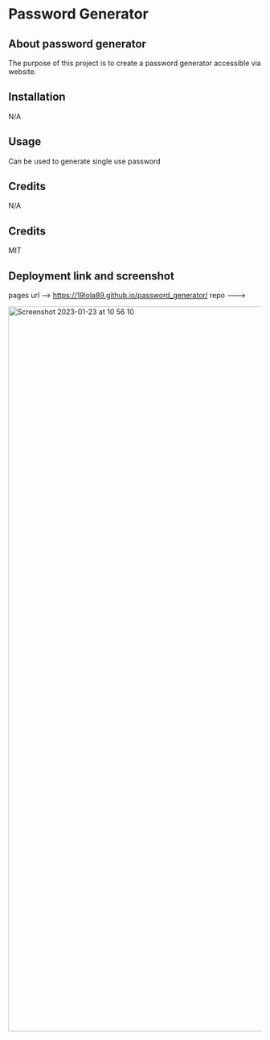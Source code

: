 # Password Generator


## About password generator 

The purpose of this project is to create a password generator accessible via website. 

## Installation 

N/A

## Usage 

Can be used to generate single use password 

## Credits 

N/A

## Credits


MIT

## Deployment link and screenshot

pages url --> https://19lola89.github.io/password_generator/
repo ---> 

<img width="1440" alt="Screenshot 2023-01-23 at 10 56 10" src="https://user-images.githubusercontent.com/86410482/214023177-5f6c4e12-dcd5-4e15-b928-6972b23638b3.png">
